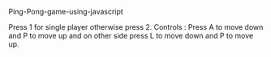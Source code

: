 Ping-Pong-game-using-javascript

Press 1 for single player otherwise press 2. Controls : Press A to move down and P to move up and on other side press L to move down and P to move up.
